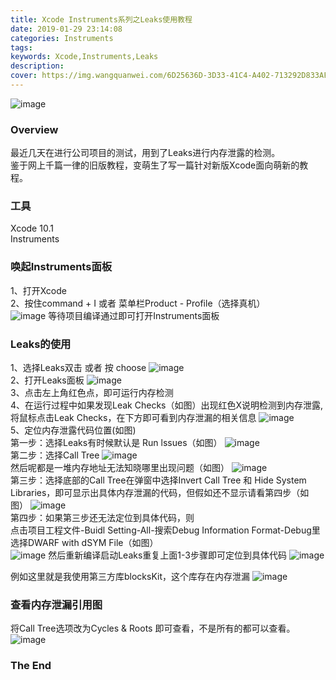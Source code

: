 ```yaml
---
title: Xcode Instruments系列之Leaks使用教程
date: 2019-01-29 23:14:08
categories: Instruments
tags:
keywords: Xcode,Instruments,Leaks
description:
cover: https://img.wangquanwei.com/6D25636D-3D33-41C4-A402-713292D833AF1
---
```


![image](https://img.wangquanwei.com/6D25636D-3D33-41C4-A402-713292D833AF1)
### Overview
最近几天在进行公司项目的测试，用到了Leaks进行内存泄露的检测。  
鉴于网上千篇一律的旧版教程，变萌生了写一篇针对新版Xcode面向萌新的教程。

<!-- more -->

### 工具
Xcode 10.1  
Instruments

### 唤起Instruments面板
1、打开Xcode  
2、按住command + I 或者 菜单栏Product - Profile（选择真机）  
![image](https://img.wangquanwei.com/C3DC9C88-A44F-4334-B391-35D7036470B6.png)
等待项目编译通过即可打开Instruments面板

### Leaks的使用
1、选择Leaks双击 或者 按 choose
![image](https://img.wangquanwei.com/C1BDBB05-BAC2-4F76-8D62-78EAD5798BA3.png)  
2、打开Leaks面板
![image](https://img.wangquanwei.com/6299A396-5B4D-4BBD-A4FE-7203A60FDAFC.png)  
3、点击左上角红色点，即可运行内存检测  
4、在运行过程中如果发现Leak Checks（如图）出现红色X说明检测到内存泄露,将鼠标点击Leak Checks，在下方即可看到内存泄漏的相关信息
![image](https://img.wangquanwei.com/3B6883BE-B886-42CE-8A00-A0ADF6FA8641.png)  
5、定位内存泄露代码位置(如图)  
第一步：选择Leaks有时候默认是 Run lssues（如图）
![image](https://img.wangquanwei.com/4F946E3A-26BF-4B0F-BE3D-F771B1A538D2.png)  
第二步：选择Call Tree
![image](https://img.wangquanwei.com/917D51E0-573C-496E-A568-F70FD251EA8E.png)  
然后呢都是一堆内存地址无法知晓哪里出现问题（如图）
![image](https://img.wangquanwei.com/86C47B1F-8047-420D-97B8-A0FD5C82AA8D.png)  
第三步：选择底部的Call Tree在弹窗中选择Invert Call Tree 和 Hide System Libraries，即可显示出具体内存泄漏的代码，但假如还不显示请看第四步（如图）
![image](https://img.wangquanwei.com/2603FB30-7FD9-4984-B614-C44C9B899CE7.png)  
第四步：如果第三步还无法定位到具体代码，则  
点击项目工程文件-Buidl Setting-All-搜索Debug Information Format-Debug里选择DWARF with dSYM File（如图）  
![image](https://img.wangquanwei.com/097DD3E6-FB64-4EC4-922E-2A0D34FB6DBE.png)
然后重新编译启动Leaks重复上面1-3步骤即可定位到具体代码
![image](https://img.wangquanwei.com/29672EA6-83A1-41D8-860A-840D663B47ED.png)  

例如这里就是我使用第三方库blocksKit，这个库存在内存泄漏
![image](https://img.wangquanwei.com/0B5B9306-ECA7-4901-A491-627CFF912D82.png)

### 查看内存泄漏引用图
将Call Tree选项改为Cycles & Roots 即可查看，不是所有的都可以查看。  
![image](https://img.wangquanwei.com/20233F09-B7B9-4BD1-90CF-22D5367DDBC5.png)

### The End
